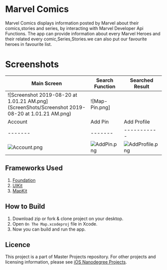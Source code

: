 # Marvel Comics
Marvel Comics displays information posted by Marvel about their comics,stories and series, by interacting with Marvel Developer Api Functions. The app can provide information about every Marvel Heroes and their related every comic,Series,Stories.we can also put our favourite heroes in favourite list. 
# Screenshots

| Main Screen | Search Function | Searched Result|
| ----------------------------------------------------------------------------------------------- | ----------- | ---- |
| ![Screenshot 2019-08-20 at 1.01.21 AM.png](ScreenShots/Screenshot 2019-08-20 at 1.01.21 AM.png) | ![Map-Pin.png]
| Account | Add Pin | Add Profile |
| ------- | ------- | ----------- |
| ![Account.png](Screenshots/Account.png) | ![AddPin.png](Screenshots/AddPin.png) | ![AddProfile.png](Screenshots/AddProfile.png) |

## Frameworks Used
1. [Foundation](https://developer.apple.com/documentation/foundation)
2. [UIKit](https://developer.apple.com/documentation/uikit)
3. [MapKit](https://developer.apple.com/documentation/mapkit)

## How to Build
1. Download zip or fork & clone project on your desktop.
2. Open `On The Map.xcodeproj` file in Xcode.
3. Now you can build and run the app.

## Licence
This project is a part of Master Projects repository. For other projects and licensing information, please see [iOS Nanodegree Projects](https://github.com/vikasvaish21/ios-nanodegree).
